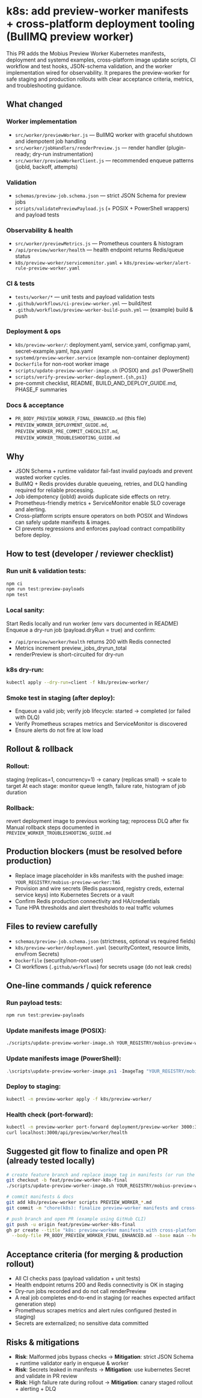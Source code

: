 # k8s: add preview-worker manifests + cross-platform deployment tooling (BullMQ preview worker)

This PR adds the Mobius Preview Worker Kubernetes manifests, deployment and systemd examples, cross-platform image update scripts, CI workflow and test hooks, JSON-schema validation, and the worker implementation wired for observability. It prepares the preview-worker for safe staging and production rollouts with clear acceptance criteria, metrics, and troubleshooting guidance.

## What changed

### Worker implementation
- `src/worker/previewWorker.js` — BullMQ worker with graceful shutdown and idempotent job handling
- `src/worker/jobHandlers/renderPreview.js` — render handler (plugin-ready; dry-run instrumentation)
- `src/worker/previewWorkerClient.js` — recommended enqueue patterns (jobId, backoff, attempts)

### Validation
- `schemas/preview-job.schema.json` — strict JSON Schema for preview jobs
- `scripts/validatePreviewPayload.js` (+ POSIX + PowerShell wrappers) and payload tests

### Observability & health
- `src/worker/previewMetrics.js` — Prometheus counters & histogram
- `/api/preview/worker/health` — health endpoint returns Redis/queue status
- `k8s/preview-worker/servicemonitor.yaml` + `k8s/preview-worker/alert-rule-preview-worker.yaml`

### CI & tests
- `tests/worker/*` — unit tests and payload validation tests
- `.github/workflows/ci-preview-worker.yml` — build/test
- `.github/workflows/preview-worker-build-push.yml` — (example) build & push

### Deployment & ops
- `k8s/preview-worker/`: deployment.yaml, service.yaml, configmap.yaml, secret-example.yaml, hpa.yaml
- `systemd/preview-worker.service` (example non-container deployment)
- `Dockerfile` for non-root worker image
- `scripts/update-preview-worker-image.sh` (POSIX) and .ps1 (PowerShell)
- `scripts/verify-preview-worker-deployment.{sh,ps1}`
- pre-commit checklist, README, BUILD_AND_DEPLOY_GUIDE.md, PHASE_F summaries

### Docs & acceptance
- `PR_BODY_PREVIEW_WORKER_FINAL_ENHANCED.md` (this file)
- `PREVIEW_WORKER_DEPLOYMENT_GUIDE.md`, `PREVIEW_WORKER_PRE_COMMIT_CHECKLIST.md`, `PREVIEW_WORKER_TROUBLESHOOTING_GUIDE.md`

## Why

- JSON Schema + runtime validator fail-fast invalid payloads and prevent wasted worker cycles.
- BullMQ + Redis provides durable queueing, retries, and DLQ handling required for reliable processing.
- Job idempotency (jobId) avoids duplicate side effects on retry.
- Prometheus-friendly metrics + ServiceMonitor enable SLO coverage and alerting.
- Cross-platform scripts ensure operators on both POSIX and Windows can safely update manifests & images.
- CI prevents regressions and enforces payload contract compatibility before deploy.

## How to test (developer / reviewer checklist)

### Run unit & validation tests:
```bash
npm ci
npm run test:preview-payloads
npm test
```

### Local sanity:
Start Redis locally and run worker (env vars documented in README)
Enqueue a dry-run job (payload.dryRun = true) and confirm:
- `/api/preview/worker/health` returns 200 with Redis connected
- Metrics increment preview_jobs_dryrun_total
- renderPreview is short-circuited for dry-run

### k8s dry-run:
```bash
kubectl apply --dry-run=client -f k8s/preview-worker/
```

### Smoke test in staging (after deploy):
- Enqueue a valid job; verify job lifecycle: started → completed (or failed with DLQ)
- Verify Prometheus scrapes metrics and ServiceMonitor is discovered
- Ensure alerts do not fire at low load

## Rollout & rollback

### Rollout: 
staging (replicas=1, concurrency=1) → canary (replicas small) → scale to target
At each stage: monitor queue length, failure rate, histogram of job duration

### Rollback: 
revert deployment image to previous working tag; reprocess DLQ after fix
Manual rollback steps documented in `PREVIEW_WORKER_TROUBLESHOOTING_GUIDE.md`

## Production blockers (must be resolved before production)

- Replace image placeholder in k8s manifests with the pushed image: `YOUR_REGISTRY/mobius-preview-worker:TAG`
- Provision and wire secrets (Redis password, registry creds, external service keys) into Kubernetes Secrets or a vault
- Confirm Redis production connectivity and HA/credentials
- Tune HPA thresholds and alert thresholds to real traffic volumes

## Files to review carefully

- `schemas/preview-job.schema.json` (strictness, optional vs required fields)
- `k8s/preview-worker/deployment.yaml` (securityContext, resource limits, envFrom Secrets)
- `Dockerfile` (security/non-root user)
- CI workflows (`.github/workflows`) for secrets usage (do not leak creds)

## One-line commands / quick reference

### Run payload tests:
```bash
npm run test:preview-payloads
```

### Update manifests image (POSIX):
```bash
./scripts/update-preview-worker-image.sh YOUR_REGISTRY/mobius-preview-worker:1.0.0
```

### Update manifests image (PowerShell):
```powershell
.\scripts\update-preview-worker-image.ps1 -ImageTag "YOUR_REGISTRY/mobius-preview-worker:1.0.0"
```

### Deploy to staging:
```bash
kubectl -n preview-worker apply -f k8s/preview-worker/
```

### Health check (port-forward):
```bash
kubectl -n preview-worker port-forward deployment/preview-worker 3000:3000 &
curl localhost:3000/api/preview/worker/health
```

## Suggested git flow to finalize and open PR (already tested locally)

```bash
# create feature branch and replace image tag in manifests (or run the script)
git checkout -b feat/preview-worker-k8s-final
./scripts/update-preview-worker-image.sh YOUR_REGISTRY/mobius-preview-worker:1.0.0

# commit manifests & docs
git add k8s/preview-worker scripts PREVIEW_WORKER_*.md
git commit -m "chore(k8s): finalize preview-worker manifests and cross-platform ops"

# push branch and open PR (example using GitHub CLI)
git push -u origin feat/preview-worker-k8s-final
gh pr create --title "k8s: preview-worker manifests with cross-platform deployment tooling" \
  --body-file PR_BODY_PREVIEW_WORKER_FINAL_ENHANCED.md --base main --head feat/preview-worker-k8s-final
```

## Acceptance criteria (for merging & production rollout)

- All CI checks pass (payload validation + unit tests)
- Health endpoint returns 200 and Redis connectivity is OK in staging
- Dry-run jobs recorded and do not call renderPreview
- A real job completes end-to-end in staging (or reaches expected artifact generation step)
- Prometheus scrapes metrics and alert rules configured (tested in staging)
- Secrets are externalized; no sensitive data committed

## Risks & mitigations

- **Risk**: Malformed jobs bypass checks → **Mitigation**: strict JSON Schema + runtime validator early in enqueue & worker
- **Risk**: Secrets leaked in manifests → **Mitigation**: use kubernetes Secret and validate in PR review
- **Risk**: High failure rate during rollout → **Mitigation**: canary staged rollout + alerting + DLQ